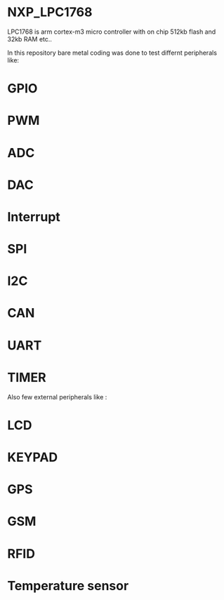 # NXP_LPC1768

LPC1768 is arm cortex-m3 micro controller with on chip 512kb flash and 32kb RAM etc..

In this repository bare metal coding was done to test differnt peripherals like:

# GPIO
# PWM
# ADC
# DAC
# Interrupt 
# SPI
# I2C
# CAN
# UART
# TIMER

Also few external peripherals like :

# LCD
# KEYPAD
# GPS
# GSM
# RFID
# Temperature sensor



